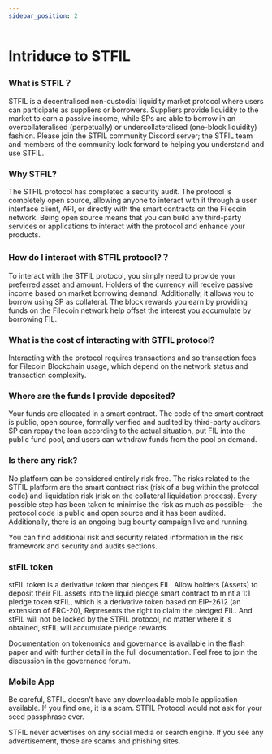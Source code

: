 ```yaml
---
sidebar_position: 2
---
```


# Intriduce to STFIL


### What is STFIL？
STFIL is a decentralised non-custodial liquidity market protocol where users can participate as suppliers or borrowers.  Suppliers provide liquidity to the market to earn a passive income, while SPs are able to borrow in an overcollateralised (perpetually) or undercollateralised (one-block liquidity) fashion.
Please join the STFIL community Discord server;  the STFIL team and members of the community look forward to helping you understand and use STFIL.

### Why STFIL?
The STFIL protocol has completed a security audit. The protocol is completely open source, allowing anyone to interact with it through a user interface client, API, or directly with the smart contracts on the Filecoin network. Being open source means that you can build any third-party services or applications to interact with the protocol and enhance your products.

### How do I interact with STFIL protocol?？
To interact with the STFIL protocol, you simply need to provide your preferred asset and amount. Holders of the currency will receive passive income based on market borrowing demand. Additionally, it allows you to borrow using SP as collateral. The block rewards you earn by providing funds on the Filecoin network help offset the interest you accumulate by borrowing FIL.

### What is the cost of interacting with STFIL protocol?
Interacting with the protocol requires transactions and so transaction fees for Filecoin Blockchain usage, which depend on the network status and transaction complexity.

### Where are the funds I provide deposited?
Your funds are allocated in a smart contract. The code of the smart contract is public, open source, formally verified and audited by third-party auditors. SP can repay the loan according to the actual situation, put FIL into the public fund pool, and users can withdraw funds from the pool on demand.

### Is there any risk?
No platform can be considered entirely risk free. The risks related to the STFIL platform are the smart contract risk (risk of a bug within the protocol code) and liquidation risk (risk on the collateral liquidation process). Every possible step has been taken to minimise the risk as much as possible-- the protocol code is public and open source and it has been audited. Additionally, there is an ongoing bug bounty campaign live and running.

You can find additional risk and security related information in the risk framework and security and audits sections.

### stFIL token
stFIL token is a derivative token that pledges FIL. Allow holders (Assets) to deposit their FIL assets into the liquid pledge smart contract to mint a 1:1 pledge token stFIL, which is a derivative token based on EIP-2612 (an extension of ERC-20), Represents the right to claim the pledged FIL. And stFIL will not be locked by the STFIL protocol, no matter where it is obtained, stFIL will accumulate pledge rewards.

Documentation on tokenomics and governance is available in the flash paper and with further detail in the full documentation. Feel free to join the discussion in the governance forum.

### Mobile App
Be careful, STFIL doesn't have any downloadable mobile application available. If you find one, it is a scam. STFIL Protocol would not ask for your seed passphrase ever.

STFIL never advertises on any social media or search engine. If you see any advertisement, those are scams and phishing sites. 
